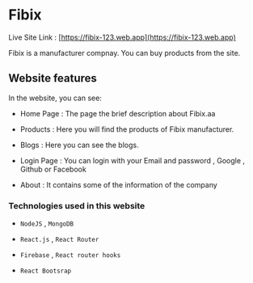 # Fibix

Live Site Link : [https://fibix-123.web.app](https://fibix-123.web.app)

Fibix is a manufacturer compnay. You can buy products from the site.

## Website features

In the website, you can see:

- Home Page : The page the brief description about Fibix.aa

- Products : Here you will find the products of Fibix manufacturer.

- Blogs : Here you can see the blogs.

- Login Page : You can login with your Email and password , Google , Github or Facebook

- About : It contains some of the information of the company

### Technologies used in this website

- `NodeJS` , `MongoDB`

- `React.js` , `React Router`

- `Firebase` , `React router hooks`

- `React Bootsrap`
